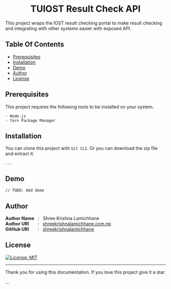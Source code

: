 <h1 align="center" style="border: 0;"> TUIOST Result Check API </h1>

This project wraps the IOST result checking portal to make result checking and integrating with other systems easier with exposed API.

## Table Of Contents

- [Prerequisites](#prerequisites)
- [Installation](#installation)
- [Demo](#demo)
- [Author](#author)
- [License](#license)

## Prerequisites

This project requires the following tools to be installed on your system.

```
- Node.js
- Yarn Package Manager
```

## Installation

You can clone this project with `Git CLI`. Or you can download the zip file and extract it.

```
...
```

## Demo

```
// TODO: Add demo
```

## Author

**Author Name** &nbsp; : &nbsp; Shree Krishna Lamichhane <br>
**Author URI** &nbsp; &nbsp; &nbsp; : &nbsp; [shreekrishnalamichhane.com.np](https://shreekrishnalamichhane.com.np) <br>
**GitHub URI** &nbsp; &nbsp; &nbsp; : &nbsp; [shreekrishnalamichhane](https://github.shreekrishnalamichhane.com.np)

## License

[![License: MIT](https://img.shields.io/badge/License-MIT-red.svg)](https://opensource.org/licenses/MIT)

---

Thank you for using this documentation. If you love this project give it a star.

...
